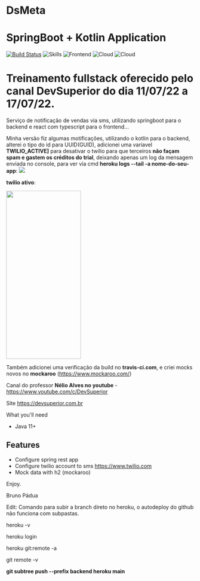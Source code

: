 # DsMeta
# SpringBoot + Kotlin Application

[![Build Status](https://app.travis-ci.com/bapadua/ds-meta.svg?branch=main)](https://travis-ci.org/bapadua/ds-meta)
![Skills](https://img.shields.io/badge/Spring-Kotlin-blueviolet?style=plastic&logo=springboot)
![Frontend](https://img.shields.io/badge/React-Typescript-orange?style=plastic&logo=react)
![Cloud](https://img.shields.io/badge/Netlify-Vite-red?style=plastic&logo=Netlify)
![Cloud](https://img.shields.io/badge/Heroku-Graddle-blue?style=plastic&logo=Heroku)
# Treinamento fullstack oferecido pelo canal DevSuperior do dia 11/07/22 a 17/07/22.


Serviço de notificação de vendas via sms, utilizando springboot para o backend
e react com typescript para o frontend... 

Minha versão fiz algumas motificações, utilizando o kotlin para o backend, alterei o tipo do id para UUID(GUID), adicionei uma variavel **TWILIO_ACTIVE]** para 
desativar o twilio para que terceiros **não façam spam e gastem os créditos do trial**, deixando apenas um log da mensagem enviada no console, para ver via cmd
**heroku logs --tail -a nome-do-seu-app**:
<img src='https://user-images.githubusercontent.com/3621327/179404968-8fff2ffa-d8e0-436c-a4fd-9e3fb8c32e3e.png'>

**twilio ativo**:

<img src='https://user-images.githubusercontent.com/3621327/179405001-4fefde3e-ab6f-4898-a8b9-d1ea0d833987.png' width='200' height='450'>

Também adicionei uma verificação da build no **travis-ci.com**, e criei mocks novos no **mockaroo** (https://www.mockaroo.com/)


Canal do professor **Nélio Alves no youtube** - https://www.youtube.com/c/DevSuperior

Site https://devsuperior.com.br

What you'll need

- Java 11+
## Features
- Configure spring rest app
- Configure twilio account to sms https://www.twilio.com
- Mock data with h2 (mockaroo)

Enjoy.

Bruno Pádua

Edit: Comando para subir a branch direto no heroku, o autodeploy do github não funciona com subpastas.
  
heroku -v

heroku login

heroku git:remote -a <nome-do-app>
  
git remote -v
  
**git subtree push --prefix backend heroku main**
